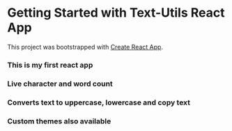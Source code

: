 # Getting Started with Text-Utils React App

This project was bootstrapped with [Create React App](https://github.com/facebook/create-react-app).

<h3>This is my first react app</h3>
<h3>Live character and word count</h3>
<h3>Converts text to uppercase, lowercase and copy text</h3>
<h3>Custom themes also available</h3>


